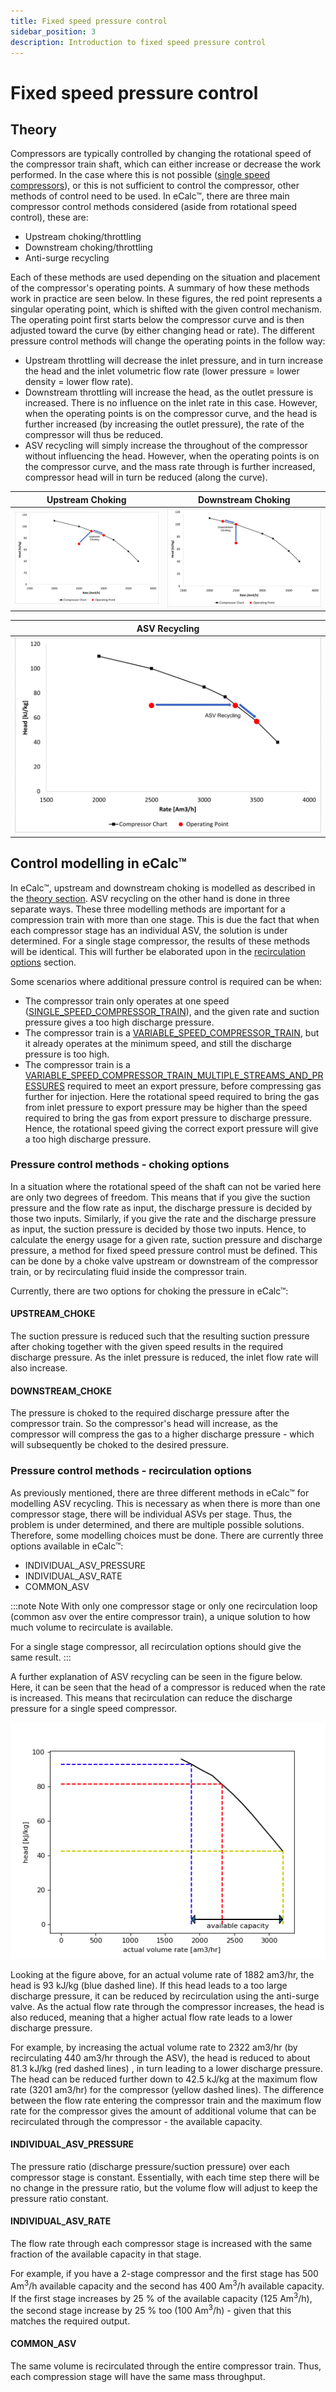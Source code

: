 ```yaml
---
title: Fixed speed pressure control
sidebar_position: 3
description: Introduction to fixed speed pressure control
---
```


# Fixed speed pressure control

## Theory

Compressors are typically controlled by changing the rotational speed of the compressor train shaft, which can either increase or decrease the work performed. 
In the case where this is not possible ([single speed compressors](../compressor_models_types/single_speed_compressor_train_model.md)), or this is not sufficient to control the compressor, other methods of control need to be used.
In eCalc™, there are three main compressor control methods considered (aside from rotational speed control), these are:

- Upstream choking/throttling
- Downstream choking/throttling
- Anti-surge recycling

Each of these methods are used depending on the situation and placement of the compressor's operating points. 
A summary of how these methods work in practice are seen below. 
In these figures, the red point represents a singular operating point, which is shifted with the given control mechanism. The operating point first starts below the compressor curve and is then adjusted toward the curve (by either changing head or rate). The different pressure control methods will change the operating points in the follow way:
- Upstream throttling will decrease the inlet pressure, and in turn increase the head and the inlet volumetric flow rate (lower pressure = lower density = lower flow rate). 
- Downstream throttling will increase the head, as the outlet pressure is increased. There is no influence on the inlet rate in this case. 
However, when the operating points is on the compressor curve, and the head is further increased (by increasing the outlet pressure), the rate of the compressor will thus be reduced. 
- ASV recycling will simply increase the throughout of the compressor without influencing the head. 
However, when the operating points is on the compressor curve, and the mass rate through is further increased, compressor head will in turn be reduced (along the curve). 

Upstream Choking             |  Downstream Choking 
:-------------------------:|:-------------------------:|
![](upstream_choking.png)  |  ![](downstream_choking.png) 

ASV Recycling             |  
:-------------------------:|
![](asv_recycling.png) |

## Control modelling in eCalc™ 

In eCalc™, upstream and downstream choking is modelled as described in the [theory section](index.md#theory). 
ASV recycling on the other hand is done in three separate ways.
These three modelling methods are important for a compression train with more than one stage. This is due the fact that when each compressor stage has an individual ASV, the solution is under determined. 
For a single stage compressor, the results of these methods will be identical.
This will further be elaborated upon in the [recirculation options](index.md#pressure-control-methods---recirculation-options) section. 

Some scenarios where additional pressure control is required can be when:

- The compressor train only operates at one speed ([SINGLE_SPEED_COMPRESSOR_TRAIN](../compressor_models_types/single_speed_compressor_train_model.md)),
  and the given rate and suction pressure gives a too high discharge pressure.
- The compressor train is a [VARIABLE_SPEED_COMPRESSOR_TRAIN](../compressor_models_types/variable_speed_compressor_train_model.md),
  but it already operates at the minimum speed, and still the discharge pressure is too high.
- The compressor train is a [VARIABLE_SPEED_COMPRESSOR_TRAIN_MULTIPLE_STREAMS_AND_PRESSURES](../compressor_models_types/variable_speed_compressor_train_model_with_multiple_streams_and_pressures.md) 
  required to meet an export pressure, before compressing gas further for injection. Here the
  rotational speed required to bring the gas from inlet pressure to export pressure may be higher than the speed
  required to bring the gas from export pressure to discharge pressure. Hence, the rotational speed giving 
  the correct export pressure will give a too high discharge pressure.  

### Pressure control methods - choking options

In a situation where the rotational speed of the shaft can not be varied here are only two degrees of freedom. 
This means that if you give the suction pressure and the flow rate as input, the discharge pressure is decided by those 
two inputs. Similarly, if you give the rate and the discharge pressure as input, the suction pressure is decided by 
those two inputs. Hence, to calculate the energy usage for a given rate, suction pressure and discharge pressure, a
method for fixed speed pressure control must be defined. This can be done by a choke valve upstream or downstream 
of the compressor train, or by recirculating fluid inside the compressor train. 

Currently, there are two options for choking the pressure in eCalc™:

#### UPSTREAM_CHOKE

The suction pressure is reduced such that the resulting suction pressure after choking together with the given speed results in the required discharge pressure. 
As the inlet pressure is reduced, the inlet flow rate will also increase. 

#### DOWNSTREAM_CHOKE

The pressure is choked to the required discharge pressure after the compressor train. So the compressor's head will increase, as the compressor will compress the gas to a higher discharge pressure - which will subsequently be choked to the desired pressure.

### Pressure control methods - recirculation options

As previously mentioned, there are three different methods in eCalc™ for modelling ASV recycling. 
This is necessary as when there is more than one compressor stage, there will be individual ASVs per stage.
Thus, the problem is under determined, and there are multiple possible solutions. 
Therefore, some modelling choices must 
be done. 
There are currently three options available in eCalc™: 

- INDIVIDUAL_ASV_PRESSURE 
- INDIVIDUAL_ASV_RATE
- COMMON_ASV

:::note Note
With only one compressor stage or only one recirculation loop (common asv over the entire compressor train), 
a unique solution to how much volume to recirculate is available. 

For a single stage compressor, all recirculation options should give the same result.
:::

A further explanation of ASV recycling can be seen in the figure below.
Here, it can be seen that the head of a compressor is reduced when the rate is increased. 
This means that recirculation can reduce the 
discharge pressure for a single speed compressor.

![](make_recirculation_pressure_control_plot.png)

Looking at the figure above, for an actual volume rate of 1882 am3/hr, the head is 93 kJ/kg (blue dashed line). If this head leads to a too large discharge pressure, it can be reduced by recirculation
using the anti-surge valve. As the actual flow rate through the compressor increases, the head is also reduced,
meaning that a higher actual flow rate leads to a lower discharge pressure. 

For example, by increasing the actual volume rate
to 2322 am3/hr (by recirculating 440 am3/hr through the ASV), the head is reduced to about 81.3 kJ/kg (red dashed lines)
, in turn leading to a lower discharge pressure. The head can be reduced further down to 42.5 kJ/kg at the maximum flow
rate (3201 am3/hr) for the compressor (yellow dashed lines). The difference between the flow rate entering the
compressor train and the maximum flow rate for the compressor gives the amount of additional volume that can be
recirculated through the compressor - the available capacity.

#### INDIVIDUAL_ASV_PRESSURE

The pressure ratio (discharge pressure/suction pressure) over each compressor stage is constant.
Essentially, with each time step there will be no change in the pressure ratio, but the volume flow will adjust to keep the pressure ratio constant. 

#### INDIVIDUAL_ASV_RATE

The flow rate through each compressor stage is increased with the same fraction of the available capacity in that stage.

For example, if you have a 2-stage compressor and the first stage has 500 Am<sup>3</sup>/h available capacity and the second has 400 Am<sup>3</sup>/h  available capacity. 
If the first stage increases by 25 % of the available capacity (125 Am<sup>3</sup>/h), the second stage increase by 25 % too (100 Am<sup>3</sup>/h) - given that this matches the required output. 

#### COMMON_ASV

The same volume is recirculated through the entire compressor train.
Thus, each compression stage will have the same mass throughput. 